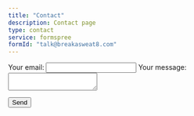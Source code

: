 ```yaml
---
title: "Contact"
description: Contact page
type: contact
service: formspree
formId: "talk@breakasweat8.com"
---
```

<!-- modify this form HTML and place wherever you want your form -->

<form
  action="https://formspree.io/f/meqvorow"
  method="POST"
>
  <label>
    Your email:
    <input type="email" name="_replyto">
  </label>
  <label>
    Your message:
    <textarea name="message"></textarea>
  </label>

  <!-- your other form fields go here -->

  <button type="submit">Send</button>
</form>
